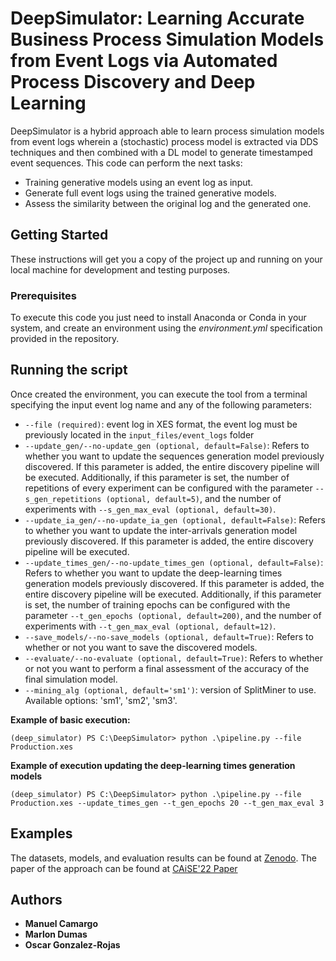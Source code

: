 # DeepSimulator: Learning Accurate Business Process Simulation Models from Event Logs via Automated Process Discovery and Deep Learning

DeepSimulator is a hybrid approach able to learn process simulation models from event logs wherein a (stochastic) process model is extracted via DDS techniques and then combined with a DL model to generate timestamped event sequences. This code can perform the next tasks:


* Training generative models using an event log as input.
* Generate full event logs using the trained generative models.
* Assess the similarity between the original log and the generated one.

## Getting Started

These instructions will get you a copy of the project up and running on your local machine for development and testing purposes. 

### Prerequisites

To execute this code you just need to install Anaconda or Conda in your system, and create an environment using the *environment.yml* specification provided in the repository.

## Running the script

Once created the environment, you can execute the tool from a terminal specifying the input event log name and any of the following parameters:

* `--file (required)`: event log in XES format, the event log must be previously located in the `input_files/event_logs` folder
* `--update_gen/--no-update_gen (optional, default=False)`: Refers to whether you want to update the sequences generation model previously discovered. If this parameter is added, the entire discovery pipeline will be executed. Additionally, if this parameter is set, the number of repetitions of every experiment can be configured with the parameter `--s_gen_repetitions (optional, default=5)`, and the number of experiments with `--s_gen_max_eval (optional, default=30)`.
* `--update_ia_gen/--no-update_ia_gen (optional, default=False)`: Refers to whether you want to update the inter-arrivals generation model previously discovered. If this parameter is added, the entire discovery pipeline will be executed.
* `--update_times_gen/--no-update_times_gen (optional, default=False)`: Refers to whether you want to update the deep-learning times generation models previously discovered. If this parameter is added, the entire discovery pipeline will be executed. Additionally, if this parameter is set, the number of training epochs can be configured with the parameter `--t_gen_epochs (optional, default=200)`, and the number of experiments with `--t_gen_max_eval (optional, default=12)`.
* `--save_models/--no-save_models (optional, default=True)`: Refers to whether or not you want to save the discovered models.
* `--evaluate/--no-evaluate (optional, default=True)`: Refers to whether or not you want to perform a final assessment of the accuracy of the final simulation model.
* `--mining_alg (optional, default='sm1')`: version of SplitMiner to use. Available options: 'sm1', 'sm2', 'sm3'.

**Example of basic execution:**

```shell
(deep_simulator) PS C:\DeepSimulator> python .\pipeline.py --file Production.xes
```

**Example of execution updating the deep-learning times generation models**

```shell
(deep_simulator) PS C:\DeepSimulator> python .\pipeline.py --file Production.xes --update_times_gen --t_gen_epochs 20 --t_gen_max_eval 3
```

## Examples

The datasets, models, and evaluation results can be found at <a href="https://doi.org/10.5281/zenodo.5734443" target="_blank">Zenodo</a>. The paper of the approach can be found at  <a href="https://doi.org/10.1007/978-3-031-07472-1_4" target="_blank">CAiSE'22 Paper</a>
## Authors

* **Manuel Camargo**
* **Marlon Dumas**
* **Oscar Gonzalez-Rojas**